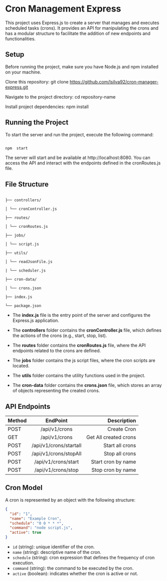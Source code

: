 # Cron Management Express

This project uses Express.js to create a server that manages and executes scheduled tasks (crons). It provides an API for manipulating the crons and has a modular structure to facilitate the addition of new endpoints and functionalities.

## Setup

Before running the project, make sure you have Node.js and npm installed on your machine.

Clone this repository: git clone https://github.com/lsilva92/cron-manager-express.git

Navigate to the project directory: cd repository-name

Install project dependencies: npm install

## Running the Project

To start the server and run the project, execute the following command:

```bash

npm  start

```

The server will start and be available at http://localhost:8080. You can access the API and interact with the endpoints defined in the cronRoutes.js file.

## File Structure

```

├── controllers/

│ └── cronController.js

├── routes/

│ └── cronRoutes.js

├── jobs/

│ └── script.js

├── utils/

│ └── readJsonFile.js

| └── scheduler.js

├── cron-data/

│ └── crons.json

├── index.js

└── package.json

```

- The **index.js** file is the entry point of the server and configures the Express.js application.

- The **controllers** folder contains the **cronController.js** file, which defines the actions of the crons (e.g., start, stop, list).

- The **routes** folder contains the **cronRoutes.js** file, where the API endpoints related to the crons are defined.

- The **jobs** folder contains the js script files, where the cron scripts are located.

- The **utils** folder contains the utility functions used in the project.

- The **cron-data** folder contains the **crons.json** file, which stores an array of objects representing the created crons.

## API Endpoints

| Method |        EndPoint        |           Description |
| ------ | :--------------------: | --------------------: |
| POST   |     /api/v1/crons      |           Create Cron |
| GET    |     /api/v1/crons      | Get All created crons |
| POST   | /api/v1/crons/startall |       Start all crons |
| POST   | /api/v1/crons/stopAll  |        Stop all crons |
| POST   |  /api/v1/crons/start   |    Start cron by name |
| POST   |   /api/v1/crons/stop   |     Stop cron by name |

## Cron Model

A cron is represented by an object with the following structure:

```json
{
  "id": "1",
  "name": "Example Cron",
  "schedule": "0 0 * * *",
  "command": "node script.js",
  "active": true
}
```

- `id` (string): unique identifier of the cron.
- `name` (string): descriptive name of the cron.
- `schedule` (string): cron expression that defines the frequency of cron execution.
- `command` (string): the command to be executed by the cron.
- `active` (boolean): indicates whether the cron is active or not.
